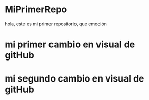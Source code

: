 # MiPrimerRepo
hola, este es mi primer repositorio, que emoción
# mi primer cambio en visual de gitHub
# mi segundo cambio en visual de gitHub